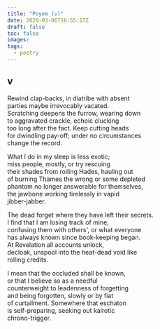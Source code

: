 ```yaml
---
title: "Poyem (v)"
date: 2020-03-06T16:55:17Z
draft: false
toc: false
images:
tags: 
  - poetry
---
```

## v

Rewind clap-backs, in diatribe with absent  
parties maybe irrevocably vacated.  
Scratching deepens the furrow, wearing down  
to aggravated crackle, echoic clucking  
too long after the fact. Keep cutting heads  
for dwindling pay-off; under no circumstances  
change the record.  

What I do in my sleep is less exotic;  
miss people, mostly, or try rescuing  
their shades from roiling Hades, hauling out  
of burning Thames the wrong or some depleted  
phantom no longer answerable for themselves,  
the jawbone working tirelessly in vapid  
jibber-jabber.  

The dead forget where they have left their secrets.  
I find that I am losing track of mine,  
confusing them with others', or what everyone  
has always known since book-keeping began.  
At Revelation all accounts unlock,  
decloak, unspool into the heat-dead void like  
rolling credits.  

I mean that the occluded shall be known,  
or that I believe so as a needful  
counterweight to leadenness of forgetting  
and being forgotten, slowly or by fiat  
of curtailment. Somewhere that eschaton  
is self-preparing, seeking out kairotic  
chrono-trigger.  
